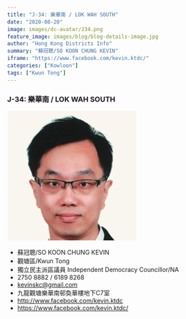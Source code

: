 ```yaml
---
title: "J-34: 樂華南 / LOK WAH SOUTH"
date: "2020-08-20"
image: images/dc-avatar/J34.png
feature_image: images/blog/blog-details-image.jpg
author: "Hong Kong Districts Info"
summary: "蘇冠聰/SO KOON CHUNG KEVIN"
iframe: "https://www.facebook.com/kevin.ktdc/"
categories: ["Kowloon"]
tags: ["Kwun Tong"]
---
```


### J-34: 樂華南 / LOK WAH SOUTH  
![](/images/dc-avatar/J34.png)  

 - 蘇冠聰/SO KOON CHUNG KEVIN  
 - 觀塘區/Kwun Tong  
 - 獨立民主派區議員 Independent Democracy Councillor/NA  
 - 2750 8882 / 6189 8268  
 - kevinskc@gmail.com  
 - 九龍觀塘樂華南邨奐華樓地下C7室  
 - http://www.facebook.com/kevin.ktdc  
 - https://www.facebook.com/kevin.ktdc/
